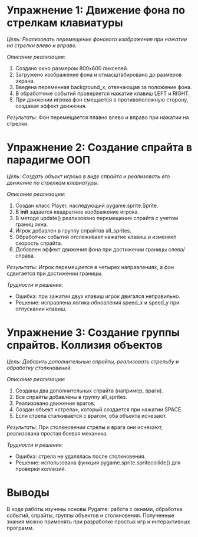 # Упражнение 1: Движение фона по стрелкам клавиатуры
_Цель: Реализовать перемещение фонового изображения при нажатии на стрелки влево и вправо._

_Описание реализации:_

1) Создано окно размером 800x600 пикселей.
2) Загружено изображение фона и отмасштабировано до размеров экрана.
3) Введена переменная background_x, отвечающая за положение фона.
4) В обработчике событий проверяется нажатие клавиш LEFT и RIGHT.
5) При движении игрока фон смещается в противоположную сторону, создавая эффект движения.

_Результаты:_
Фон перемещается плавно влево и вправо при нажатии на стрелки.

# Упражнение 2: Создание спрайта в парадигме ООП
_Цель: Создать объект игрока в виде спрайта и реализовать его движение по стрелкам клавиатуры._

_Описание реализации:_
1) Создан класс Player, наследующий pygame.sprite.Sprite.
2) В __init__ задается квадратное изображение игрока.
3) В методе update() реализовано перемещение спрайта с учетом границ окна.
4) Игрок добавлен в группу спрайтов all_sprites.
5) Обработчик событий отслеживает нажатие клавиш и изменяет скорость спрайта.
6) Добавлен эффект движения фона при достижении границы слева/справа.

_Результаты:_
Игрок перемещается в четырех направлениях, а фон сдвигается при достижении границы.

_Трудности и решения:_
- Ошибка: при зажатии двух клавиш игрок двигался неправильно.
- Решение: исправлена логика обновления speed_x и speed_y при отпускании клавиш.

# Упражнение 3: Создание группы спрайтов. Коллизия объектов
_Цель: Добавить дополнительные спрайты, реализовать стрельбу и обработку столкновений._

_Описание реализации:_
1) Созданы два дополнительных спрайта (например, враги).
2) Все спрайты добавлены в группу all_sprites.
3) Реализовано движение врагов.
4) Создан объект «стрела», который создается при нажатии SPACE.
5) Если стрела сталкивается с врагом, оба объекта исчезают.

_Результаты:_
При столкновении стрелы и врага они исчезают, реализована простая боевая механика.

_Трудности и решения:_
- Ошибка: стрела не удалялась после столкновения.
- Решение: использована функция pygame.sprite.spritecollide() для проверки коллизий.

# Выводы
В ходе работы изучены основы Pygame: работа с окнами, обработка событий, спрайты, группы объектов и столкновения. Полученные знания можно применять при разработке простых игр и интерактивных программ.

